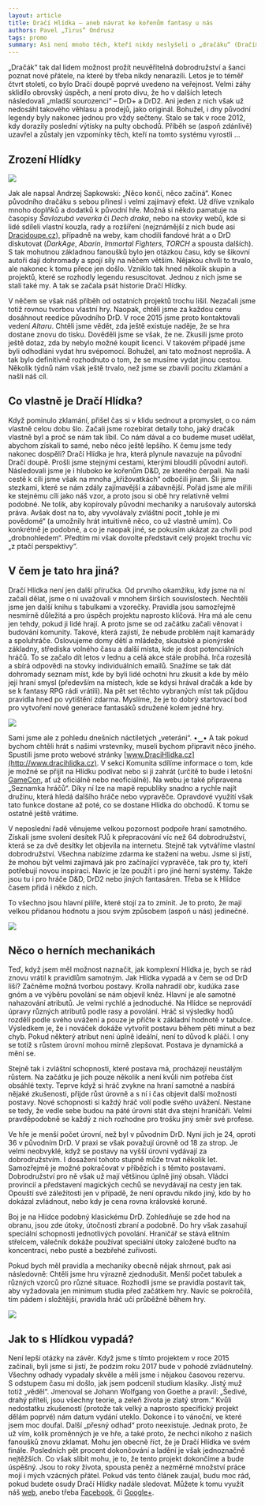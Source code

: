 ```yaml
---
layout: article
title: Dračí Hlídka – aneb návrat ke kořenům fantasy u nás
authors: Pavel „Tirus“ Ondrusz
tags: promo
summary: Asi není mnoho těch, kteří nikdy neslyšeli o „dračáku“ (Dračím doupěti, dále jen DrD), fenoménu české RPG scény, který změnil životy tisíců lidí. Pokud by tu však někdo takový byl, dovolte mi raději tuto hru stručně představit. DrD je první česká RPG hra (neboli „hra na hrdiny“). V takových hrách máte možnost stát se někým jiným. Prožít příběhy, o kterých lze jinak pouze číst. Ať už v Tolkienově Pánovi prstenů nebo fantasy knihách jiných autorů. Můžete v nich být nesmiřitelný trpasličí válečník, nebo vládnout mocnou a sta­rodávnou magií elfů. Tyto hry mají neskutečný a neopakovatelný potenciál, který nedokážou nabídnout ani ty nejdokonalejší počítačové hry. Nejsou totiž omezeny ničím jiným, než fantazií.
---
```


„Dračák“ tak dal lidem možnost prožít neuvěřitelná dobrodružství a šanci poznat nové přátele, na které by třeba nikdy nenarazili. Letos je to téměř čtvrt století, co bylo Dračí doupě poprvé uvedeno na veřejnost. Velmi záhy sklidilo obrovský úspěch, a není proto divu, že ho v dalších letech následovali „mladší sourozenci“ – DrD+ a DrD2. Ani jeden z nich však už nedosáhl takového věhlasu a prodejů, jako originál. Bohužel, i dny původní legendy byly nakonec jednou pro vždy sečteny. Stalo se tak v roce 2012, kdy dorazily poslední výtisky na pulty obchodů. Příběh se (aspoň zdánlivě) uzavřel a zůstaly jen vzpomínky těch, kteří na tomto systému vyrostli …

## Zrození Hlídky

![](dracihlidka-ramecek-vel-opt.jpg)

Jak ale napsal Andrzej Sapkowski: „Něco končí, něco začíná“. Konec původního dračáku s sebou přinesl i velmi zajímavý efekt. Už dříve vznikalo mnoho doplňků a dodatků k původní hře. Možná si někdo pamatuje na časopisy _Šavlozubá veverka_ či _Dech draka_, nebo na stovky webů, kde si lidé sdíleli vlastní kouzla, rady a rozšíření (nejznámější z nich bude asi [Dracidoupe.cz](http://www.dracidoupe.cz)), případně na weby, kam chodili fandové hrát a o DrD diskutovat (_DarkAge_, _Abarin_, _Immortal_ _Fighters_, _TORCH_ a spousta dalších). S tak mohutnou základnou fanoušků bylo jen otázkou času, kdy se šikovní autoři dají dohromady a spojí síly na něčem větším. Nějakou chvíli to trvalo, ale nakonec k tomu přece jen došlo. Vzniklo tak hned několik skupin a projektů, které se rozhodly legendu resuscitovat. Jednou z nich jsme se stali také my. A tak se začala psát historie Dračí Hlídky.

V něčem se však náš příběh od ostatních projektů trochu lišil. Nezačali jsme totiž rovnou tvorbou vlastní hry. Naopak, chtěli jsme za kaž­dou cenu dosáhnout reedice původního DrD. V roce 2015 jsme proto kontaktovali vedení _Altaru_. Chtěli jsme vědět, zda ještě existuje naděje, že se hra dostane znovu do tisku. Dověděli jsme se však, že ne. Zkusili jsme proto ještě dotaz, zda by nebylo možné koupit licenci. V takovém případě jsme byli odhodláni vydat hru svépomocí. Bohužel, ani tato možnost neprošla. A tak bylo definitivně rozhodnuto o tom, že se musíme vydat jinou cestou. Několik týdnů nám však ještě trvalo, než jsme se zbavili pocitu zklamání a našli náš cíl.

## Co vlastně je Dračí Hlídka?

Když pominulo zklamání, přišel čas si v klidu sednout a promyslet, o co nám vlastně celou dobu šlo. Začali jsme rozebírat detaily toho, jaký dračák vlastně byl a proč se nám tak líbil. Co nám dával a co budeme muset udělat, abychom získali to samé, nebo něco ještě lepšího. K čemu jsme tedy nakonec dospěli? Dračí Hlídka je hra, která plynule navazuje na původní Dračí doupě. Prošli jsme stejnými cestami, kterými bloudili původní autoři. Následovali jsme je i hluboko ke kořenům D&D, ze kterého čerpali. Na naší cestě k cíli jsme však na mnoha „křižovatkách“ odbočili jinam. Šli jsme stezkami, které se nám zdály zajímavější a zábavnější. Pořád jsme ale mířili ke stejnému cíli jako náš vzor, a proto jsou si obě hry relativně velmi podobné. Ne tolik, aby kopírovaly původní mechaniky a narušovaly autorská práva. Avšak dost na to, aby vyvolávaly zvláštní pocit „tohle je mi povědomé“ (a umožnily hrát intuitivně něco, co už vlastně umím). Co konkrétně je podobné, a co je naopak jiné, se pokusím ukázat za chvíli pod „drobnohledem“. Předtím mi však dovolte představit celý projekt trochu víc „z ptačí perspektivy“.

## V čem je tato hra jiná?

Dračí Hlídka není jen další příručka. Od prvního okamžiku, kdy jsme na ní začali dělat, jsme o ní uvažovali v mnohem širších souvislostech. Nechtěli jsme jen další knihu s tabulkami a vzorečky. Pravidla jsou samozřejmě nesmírně důležitá a pro úspěch projektu naprosto klíčová. Hra má ale cenu jen tehdy, pokud ji lidé hrají. A proto jsme se od začátku začali věnovat i budování komunity. Takové, která zajistí, že nebude problém najít kamarády a spoluhráče. Oslovujeme domy dětí a mládeže, skautské a pionýrské základny, střediska volného času a další místa, kde je dost potenciálních hráčů. To se začalo dít letos v lednu a celá akce stále probíhá. Irča rozesílá a sbírá odpovědi na stovky individuálních emailů. Snažíme se tak dát dohromady seznam míst, kde by byli lidé ochotni hru zkusit a kde by mělo její hraní smysl (především na místech, kde se kdysi hrával dračák a kde by se k fantasy RPG rádi vrátili). Na pět set těchto vybraných míst tak půjdou pravidla hned po vytištění zdarma. Myslíme, že je to dobrý startovací bod pro vytvoření nové generace fantasáků sdružené kolem jedné hry.

![](jp-dracihlidka-doplnuj-fmt.jpg)

Sami jsme ale z pohledu dnešních náctiletých „veteráni“. •‿• A tak pokud bychom chtěli hrát s našimi vrstevníky, museli bychom připravit něco jiného. Spustili jsme proto webové stránky [www.DraciHlidka.cz](http://www.dracihlidka.cz). V sekci Komunita sdílíme informace o tom, kde je možné se přijít na Hlídku podívat nebo si ji zahrát (určitě to bude i letošní [GameCon](http://www.gamecon.cz), ať už oficiálně nebo neoficiálně). Na webu je také připravena „Seznamka hráčů“. Díky ní lze na mapě republiky snadno a rychle najít družinu, která hledá dalšího hráče nebo vypravěče. Opravdové využití však tato funkce dostane až poté, co se dostane Hlídka do obchodů. K tomu se ostatně ještě vrátíme.

V neposlední řadě věnujeme velkou pozornost podpoře hraní samotného. Získali jsme svolení desítek PJů k přepracování víc než 64 dobrodružství, která se za dvě desítky let objevila na internetu. Stejně tak vytváříme vlastní dobrodružství. Všechna nabízíme zdarma ke stažení na webu. Jsme si jistí, že mohou být velmi zajímavá jak pro začínající vypravěče, tak pro ty, kteří potřebují novou inspiraci. Navíc je lze použít i pro jiné herní systémy. Takže jsou tu i pro hráče D&D, DrD2 nebo jiných fantasáren. Třeba se k Hlídce časem přidá i někdo z nich.

To všechno jsou hlavní pilíře, které stojí za to zmínit. Je to proto, že mají velkou přidanou hodnotu a jsou svým způsobem (aspoň u nás) jedinečné.

![](jp-dracihlidka-doplnu-fmt1.jpg)

## Něco o herních mechanikách

Teď, když jsem měl možnost naznačit, jak komplexní Hlídka je, bych se rád znovu vrátil k pravidlům samotným. Jak Hlídka vypadá a v čem se od DrD liší? Začněme možná tvorbou postavy. Krolla nahradil obr, kudúka zase gnóm a ve výběru povolání se nám objevil kněz. Hlavní je ale samotné nahazování atributů. Je velmi rychlé a jednoduché. Na Hlídce se neprovádí úpravy různých atributů podle rasy a povolání. Hráč si výsledky hodů rozdělí podle svého uvážení a pouze je přičte k základní hodnotě v tabulce. Výsledkem je, že i nováček dokáže vytvořit postavu během pěti minut a bez chyb. Pokud některý atribut není úplně ideální, není to důvod k pláči. I ony se totiž s růstem úrovní mohou mírně zlepšovat. Postava je dynamická a mění se.

Stejně tak i zvláštní schopnosti, které postava má, procházejí neustálým růstem. Na začátku je jich pouze několik a není kvůli nim potřeba číst obsáhlé texty. Teprve když si hráč zvykne na hraní samotné a nasbírá nějaké zkušenosti, přijde růst úrovně a s ní i čas objevit další možnosti postavy. Nové schopnosti si kaž­dý hráč volí podle svého uvážení. Nestane se tedy, že vedle sebe budou na páté úrovni stát dva stejní hraničáři. Velmi pravděpodobně se každý z nich rozhodne pro trošku jiný směr své profese.

Ve hře je menší počet úrovní, než byl v původním DrD. Nyní jich je 24, oproti 36 v původním DrD. V praxi se však považují úrovně od 18 za strop. Je velmi neobvyklé, když se postavy na vyšší úrovni vydávají za dobrodružstvím. I dosažení tohoto stupně může trvat několik let. Samozřejmě je možné pokračovat v příbězích i s těmito postavami. Dobrodružství pro ně však už mají většinou úplně jiný obsah. Vládci provincií a představení magických cechů se nevydávají na cesty jen tak. Opouští své záležitosti jen v případě, že není opravdu nikdo jiný, kdo by ho dokázal zvládnout, nebo kdy je cena rovna královské koruně.

Boj je na Hlídce podobný klasickému DrD. Zohledňuje se zde hod na obranu, jsou zde útoky, útočnosti zbraní a podobně. Do hry však zasahují speciální schopnosti jednotlivých povolání. Hraničář se stává elitním střelcem, válečník dokáže používat speciální útoky založené buďto na koncentraci, nebo pusté a bezbřehé zuřivosti.

Pokud bych měl pravidla a mechaniky obecně nějak shrnout, pak asi následovně: Chtěli jsme hru výrazně zjednodušit. Menší počet tabulek a různých vzorců pro různé situace. Rozhodli jsme se pravidla postavit tak, aby vyžadovala jen minimum studia před začátkem hry. Navíc se pokročilá, tím pádem i složitější, pravidla hráč učí průběžně během hry.

![](jp-dracihlidka-doplnu-opt.jpg)

## Jak to s Hlídkou vypadá?

Není lepší otázky na závěr. Když jsme s tímto projektem v roce 2015 začínali, byli jsme si jistí, že podzim roku 2017 bude v pohodě zvládnutelný. Všechny odhady vypadaly skvěle a měli jsme i nějakou časovou rezervu. S odstupem času mi došlo, jak jsem podcenil studium klasiky. Jistý muž totiž „věděl“. Jmenoval se Johann Wolfgang von Goethe a pravil: „Šedivé, drahý příteli, jsou všechny teorie, a zeleň života je zlatý strom.“ Kvůli nedostatku zkušeností (protože tak velký a naprosto specifický projekt dělám poprvé) nám datum vydání uteklo. Dokonce i to vánoční, ve které jsem moc doufal. Další „přesný odhad“ proto neexistuje. Jednak proto, že už vím, kolik proměnných je ve hře, a také proto, že nechci nikoho z našich fanoušků znovu zklamat. Mohu jen obecně říct, že je Dračí Hlídka ve svém finále. Posledních pět procent dokončování a ladění je však jednoznačně nejtěžších. Co však slíbit mohu, je to, že tento projekt dokončíme a bude úspěšný. Jsou to roky života, spousta peněz a nezměrné množství práce mojí i mých vzácných přátel. Pokud vás tento článek zaujal, budu moc rád, pokud budete osudy Dračí Hlídky nadále sledovat. Můžete k tomu využít náš [web](http://www.dracihlidka.cz/), anebo třeba [Facebook](https://www.facebook.com/dracihlidka/), či [Google+](https://plus.google.com/u/2/106061707229418975488).
